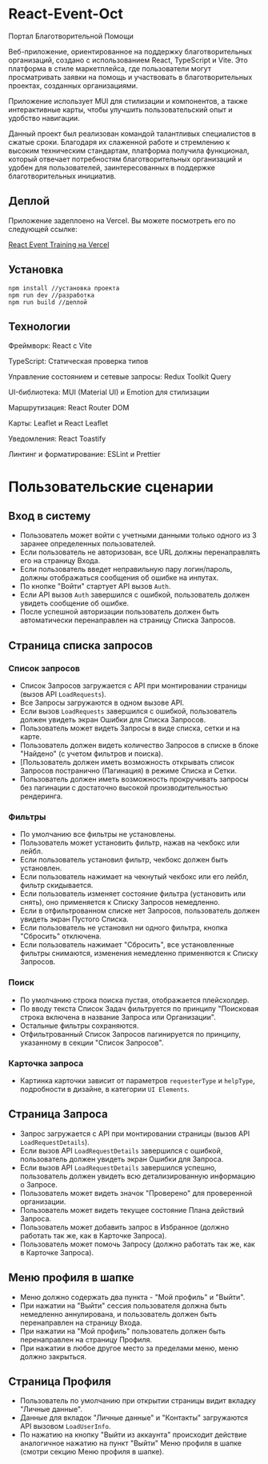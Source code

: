 # React-Event-Oct

Портал Благотворительной Помощи

Веб-приложение, ориентированное на поддержку благотворительных организаций, создано с использованием React, TypeScript и Vite.
Это платформа в стиле маркетплейса, где пользователи могут просматривать заявки на помощь и участвовать в благотворительных проектах, созданных организациями.

Приложение использует MUI для стилизации и компонентов, а также интерактивные карты, чтобы улучшить пользовательский опыт и удобство навигации.

Данный проект был реализован командой талантливых специалистов в сжатые сроки.
Благодаря их слаженной работе и стремлению к высоким техническим стандартам, платформа получила функционал, который отвечает потребностям благотворительных организаций и удобен для пользователей, заинтересованных в поддержке благотворительных инициатив.

## Деплой

Приложение задеплоено на Vercel. Вы можете посмотреть его по следующей ссылке:

[React Event Training на Vercel](https://react-event-oct.vercel.app/)

## Установка

```
npm install //установка проекта
npm run dev //разработка
npm run build //деплой
```

## Технологии

Фреймворк: React с Vite

TypeScript: Статическая проверка типов

Управление состоянием и сетевые запросы: Redux Toolkit Query
 
UI-библиотека: MUI (Material UI) и Emotion для стилизации

Маршрутизация: React Router DOM

Карты: Leaflet и React Leaflet

Уведомления: React Toastify

Линтинг и форматирование: ESLint и Prettier

# Пользовательские сценарии

## Вход в систему

- Пользователь может войти с учетными данными только одного из 3 заранее определенных пользователей.
- Если пользователь не авторизован, все URL должны перенаправлять его на страницу Входа.
- Если пользователь введет неправильную пару логин/пароль, должны отображаться сообщения об ошибке на инпутах.
- По кнопке "Войти" стартует API вызов `Auth`.
- Если API вызов `Auth` завершился с ошибкой, пользователь должен увидеть сообщение об ошибке.
- После успешной авторизации пользователь должен быть автоматически перенаправлен на страницу Списка Запросов.

## Страница списка запросов

### Список запросов

- Список Запросов загружается с API при монтировании страницы (вызов API `LoadRequests`).
- Все Запросы загружаются в одном вызове API.
- Если вызов `LoadRequests` завершился с ошибкой, пользователь должен увидеть экран Ошибки для Списка Запросов.
- Пользователь может видеть Запросы в виде списка, сетки и на карте.
- Пользователь должен видеть количество Запросов в списке в блоке "Найдено" (с учетом фильтров и поиска).
- [Пользователь должен иметь возможность открывать список Запросов постранично (Пагинация) в режиме Списка и Сетки.
- Пользователь должен иметь возможность прокручивать запросы без пагинации с достаточно высокой производительностью рендеринга.

### Фильтры

- По умолчанию все фильтры не установлены.
- Пользователь может установить фильтр, нажав на чекбокс или лейбл.
- Если пользователь установил фильтр, чекбокс должен быть установлен.
- Если пользователь нажимает на чекнутый чекбокс или его лейбл, фильтр скидывается.
- Если пользователь изменяет состояние фильтра (установить или снять), оно применяется к Списку Запросов немедленно.
- Если в отфильтрованном списке нет Запросов, пользователь должен увидеть экран Пустого Списка.
- Если пользователь не установил ни одного фильтра, кнопка "Сбросить" отключена.
- Если пользователь нажимает "Сбросить", все установленные фильтры снимаются, изменения немедленно применяются к Списку Запросов.

### Поиск

- По умолчанию строка поиска пустая, отображается плейсхолдер.
- По вводу текста Список Задач фильтруется по принципу "Поисковая строка включена в название Запроса или Организации".
- Остальные фильтры сохраняются.
- Отфильтрованный Список Запросов пагинируется по принципу, указанному в секции "Список Запросов".

### Карточка запроса

- Картинка карточки зависит от параметров `requesterType` и `helpType`, подробности в дизайне, в категории `UI Elements`.

## Страница Запроса

- Запрос загружается с API при монтировании страницы (вызов API `LoadRequestDetails`).
- Если вызов API `LoadRequestDetails` завершился с ошибкой, пользователь должен увидеть экран Ошибки для Запроса.
- Если вызов API `LoadRequestDetails` завершился успешно, пользователь должен увидеть всю детализированную информацию о Запросе.
- Пользователь может видеть значок "Проверено" для проверенной организации.
- Пользователь может видеть текущее состояние Плана действий Запроса.
- Пользователь может добавить запрос в Избранное (должно работать так же, как в Карточке Запроса).
- Пользователь может помочь Запросу (должно работать так же, как в Карточке Запроса).

## Меню профиля в шапке

- Меню должно содержать два пункта - "Мой профиль" и "Выйти".
- При нажатии на "Выйти" сессия пользователя должна быть немедленно аннулирована, и пользователь должен быть перенаправлен на страницу Входа.
- При нажатии на "Мой профиль" пользователь должен быть перенаправлен на страницу Профиля.
- При нажатии в любое другое место за пределами меню, меню должно закрыться.

## Страница Профиля

- Пользователь по умолчанию при открытии страницы видит вкладку "Личные данные".
- Данные для вкладок "Личные данные" и "Контакты" загружаются API вызовом `LoadUserInfo`.
- По нажатию на кнопку "Выйти из аккаунта" происходит действие аналогичное нажатию на пункт "Выйти" Меню профиля в шапке (смотри секцию Меню профиля в шапке).
